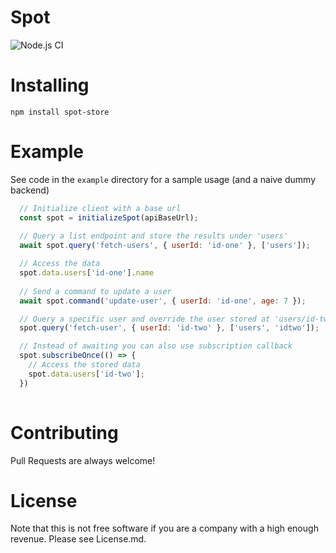 # Spot

![Node.js CI](https://github.com/dgoemans/spot/workflows/Node.js%20CI/badge.svg?branch=main&event=push)

# Installing

`npm install spot-store`

# Example

See code in the `example` directory for a sample usage (and a naive dummy backend)

```javascript
  // Initialize client with a base url 
  const spot = initializeSpot(apiBaseUrl);
  
  // Query a list endpoint and store the results under 'users'
  await spot.query('fetch-users', { userId: 'id-one' }, ['users']);

  // Access the data
  spot.data.users['id-one'].name
  
  // Send a command to update a user
  await spot.command('update-user', { userId: 'id-one', age: 7 });

  // Query a specific user and override the user stored at 'users/id-two'
  spot.query('fetch-user', { userId: 'id-two' }, ['users', 'idtwo']);

  // Instead of awaiting you can also use subscription callback
  spot.subscribeOnce(() => {
    // Access the stored data
    spot.data.users['id-two'];
  })
  

```

# Contributing

Pull Requests are always welcome!

# License

Note that this is not free software if you are a company with a high enough revenue. Please see License.md.
